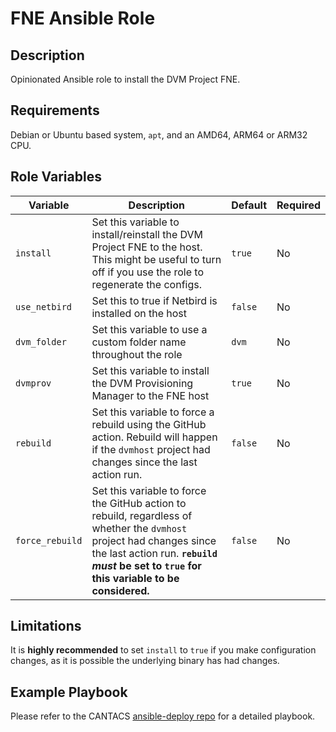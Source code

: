 # FNE Ansible Role

## Description

Opinionated Ansible role to install the DVM Project FNE.

## Requirements

Debian or Ubuntu based system, `apt`, and an AMD64, ARM64 or ARM32 CPU.

## Role Variables

| Variable | Description | Default | Required |
|----------|-------------|---------|----------|
| `install` | Set this variable to install/reinstall the DVM Project FNE to the host. This might be useful to turn off if you use the role to regenerate the configs. | `true` | No |
| `use_netbird` | Set this to true if Netbird is installed on the host | `false` | No |
| `dvm_folder` | Set this variable to use a custom folder name throughout the role | `dvm` | No |
| `dvmprov` | Set this variable to install the DVM Provisioning Manager to the FNE host | `true` | No |
| `rebuild` | Set this variable to force a rebuild using the GitHub action.  Rebuild will happen if the `dvmhost` project had changes since the last action run. | `false` | No |
| `force_rebuild` | Set this variable to force the GitHub action to rebuild, regardless of whether the `dvmhost` project had changes since the last action run.  **`rebuild` *must* be set to `true` for this variable to be considered.** | `false` | No |

## Limitations

It is **highly recommended** to set `install` to `true` if you make configuration changes, as it is possible the underlying binary has had changes.

## Example Playbook

Please refer to the CANTACS [ansible-deploy repo](https://github.com/CANTACS/ansible-deploy/) for a detailed playbook.
